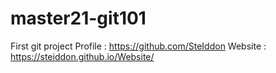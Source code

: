 # master21-git101
First git project
Profile : https://github.com/SteIddon
Website : https://steiddon.github.io/Website/